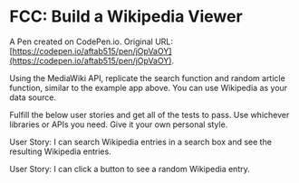 # FCC: Build a Wikipedia Viewer

A Pen created on CodePen.io. Original URL: [https://codepen.io/aftab515/pen/jOpVaOY](https://codepen.io/aftab515/pen/jOpVaOY).

Using the MediaWiki API, replicate the search function and random article function, similar to the example app above. You can use Wikipedia as your data source.

Fulfill the below user stories and get all of the tests to pass. Use whichever libraries or APIs you need. Give it your own personal style.

User Story: I can search Wikipedia entries in a search box and see the resulting Wikipedia entries.

User Story: I can click a button to see a random Wikipedia entry.

